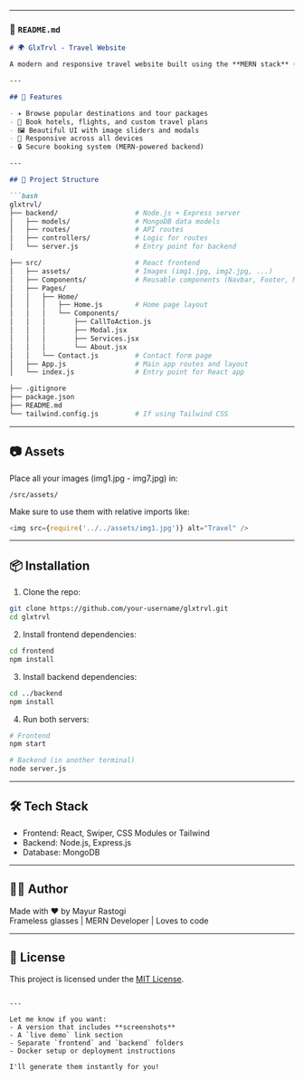 
---

### 📄 `README.md`

```markdown
# 🌍 GlxTrvl - Travel Website

A modern and responsive travel website built using the **MERN stack** (MongoDB, Express.js, React.js, Node.js). Explore destinations, book your next adventure, and experience seamless travel planning.

---

## 🚀 Features

- ✈️ Browse popular destinations and tour packages
- 🏨 Book hotels, flights, and custom travel plans
- 🖼️ Beautiful UI with image sliders and modals
- 📱 Responsive across all devices
- 🔒 Secure booking system (MERN-powered backend)

---

## 📁 Project Structure

```bash
glxtrvl/
├── backend/                   # Node.js + Express server
│   ├── models/                # MongoDB data models
│   ├── routes/                # API routes
│   ├── controllers/           # Logic for routes
│   └── server.js              # Entry point for backend

├── src/                       # React frontend
│   ├── assets/                # Images (img1.jpg, img2.jpg, ...)
│   ├── Components/            # Reusable components (Navbar, Footer, Modal)
│   ├── Pages/                 
│   │   ├── Home/              
│   │   │   ├── Home.js        # Home page layout
│   │   │   └── Components/    
│   │   │       ├── CallToAction.js
│   │   │       ├── Modal.jsx
│   │   │       ├── Services.jsx
│   │   │       └── About.jsx
│   │   └── Contact.js         # Contact form page
│   ├── App.js                 # Main app routes and layout
│   └── index.js               # Entry point for React app

├── .gitignore
├── package.json
├── README.md
└── tailwind.config.js         # If using Tailwind CSS
```

---

## 📷 Assets

Place all your images (img1.jpg - img7.jpg) in:

```
/src/assets/
```

Make sure to use them with relative imports like:

```js
<img src={require('../../assets/img1.jpg')} alt="Travel" />
```

---

## 📦 Installation

1. Clone the repo:

```bash
git clone https://github.com/your-username/glxtrvl.git
cd glxtrvl
```

2. Install frontend dependencies:

```bash
cd frontend
npm install
```

3. Install backend dependencies:

```bash
cd ../backend
npm install
```

4. Run both servers:

```bash
# Frontend
npm start

# Backend (in another terminal)
node server.js
```

---

## 🛠️ Tech Stack

- Frontend: React, Swiper, CSS Modules or Tailwind
- Backend: Node.js, Express.js
- Database: MongoDB

---

## 🧑‍💻 Author

Made with ❤️ by Mayur Rastogi  
Frameless glasses | MERN Developer | Loves to code

---

## 📄 License

This project is licensed under the [MIT License](LICENSE).
```

---

Let me know if you want:
- A version that includes **screenshots**
- A `live demo` link section
- Separate `frontend` and `backend` folders
- Docker setup or deployment instructions

I'll generate them instantly for you!